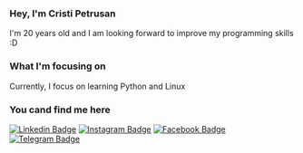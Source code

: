 ### Hey, I'm Cristi Petrusan 
I'm 20 years old and I am looking forward to improve my programming skills :D

### What I'm focusing on
Currently, I focus on learning Python and Linux

### You cand find me here
[![Linkedin Badge](https://img.shields.io/badge/-LinkedIn-0e76a8?style=flat-square&logo=Linkedin&logoColor=white)](https://www.linkedin.com/in/george-cristian-petru%C8%99an-35a11a200/)
[![Instagram Badge](https://img.shields.io/badge/-Instagram-F77737?style=flat-square&logo=Instagram&logoColor=white)](https://instagram.com/cristipetrusan/)
[![Facebook Badge](https://img.shields.io/badge/-Facebook-4267B2?style=flat-square&logo=Facebook&logoColor=white)](https://www.facebook.com/cristi.petrusan/)
[![Telegram Badge](https://img.shields.io/badge/-Telegram-0088cc?style=flat-square&logo=Telegram&logoColor=white)](https://t.me/cristipetrusan)

